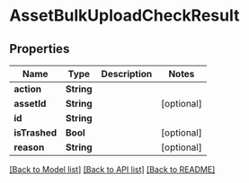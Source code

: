 # AssetBulkUploadCheckResult

## Properties
Name | Type | Description | Notes
------------ | ------------- | ------------- | -------------
**action** | **String** |  | 
**assetId** | **String** |  | [optional] 
**id** | **String** |  | 
**isTrashed** | **Bool** |  | [optional] 
**reason** | **String** |  | [optional] 

[[Back to Model list]](../README.md#documentation-for-models) [[Back to API list]](../README.md#documentation-for-api-endpoints) [[Back to README]](../README.md)


